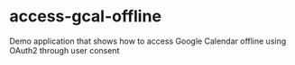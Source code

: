 # access-gcal-offline
Demo application that shows how to access Google Calendar offline using OAuth2 through user consent 
